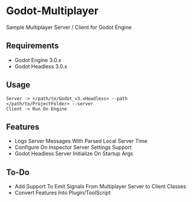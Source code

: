 # Godot-Multiplayer

Sample Multiplayer Server / Client for Godot Engine

## Requirements ##

* Godot Engine 3.0.x 
* Godot Headless 3.0.x

## Usage ##

`Server -> </path/to/Godot_v3.xHeadless> --path </path/to/ProjectFolder> --server`
<br>
`Client -> Run On Engine`

## Features ##

* Logs Server Messages With Parsed Local Server Time
* Configure On Inspector Server Settings Support
* Godot Headless Server Initialize On Startup Args

## To-Do ##

* Add Support To Emit Signals From Multiplayer Server to Client Classes
* Convert Features Into Plugin/ToolScript
